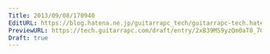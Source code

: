 ```yaml
---
Title: 2013/09/08/170940
EditURL: https://blog.hatena.ne.jp/guitarrapc_tech/guitarrapc-tech.hatenablog.com/atom/entry/6802418398341016727
PreviewURL: https://tech.guitarrapc.com/draft/entry/2xB39MS9yzQm0aT0_7GTa_hKn2o
Draft: true
---
```



